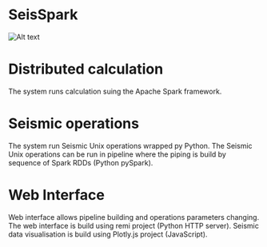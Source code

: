 # SeisSpark
![Alt text](/images/main_window.jpg?raw=true "Main Window")


# Distributed calculation
The system runs calculation suing the Apache Spark framework.

# Seismic operations
The system run Seismic Unix operations wrapped py Python.
The Seismic Unix operations can be run in pipeline where the piping is build by sequence of Spark RDDs (Python pySpark).

# Web Interface
Web interface allows pipeline building and operations parameters changing. The web interface is build using remi project (Python HTTP server).
Seismic data visualisation is build using Plotly.js project (JavaScript).
